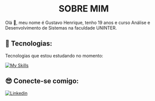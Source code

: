 <h1 align="center"> SOBRE MIM </h1>

<p> Olá 👋, meu nome é Gustavo Henrique, tenho 19 anos e curso Análise e Desenvolvimento de Sistemas na faculdade UNINTER. <br/>

## 🚀 Tecnologias:

Tecnologias que estou estudando no momento:

[![My Skills](https://skillicons.dev/icons?i=html,css,js,python,c#)](https://skillicons.dev)

## 😎 Conecte-se comigo:

[![Linkedin](https://skillicons.dev/icons?i=linkedin)](https://www.linkedin.com/in/gustavohenriquefsdev/)
